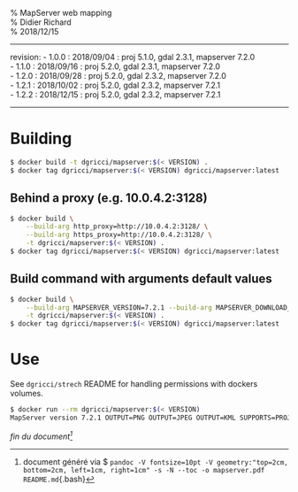 % MapServer web mapping  
% Didier Richard  
% 2018/12/15

---

revision:
    - 1.0.0 : 2018/09/04 : proj 5.1.0, gdal 2.3.1, mapserver 7.2.0  
    - 1.1.0 : 2018/09/16 : proj 5.2.0, gdal 2.3.1, mapserver 7.2.0  
    - 1.2.0 : 2018/09/28 : proj 5.2.0, gdal 2.3.2, mapserver 7.2.0  
    - 1.2.1 : 2018/10/02 : proj 5.2.0, gdal 2.3.2, mapserver 7.2.1  
    - 1.2.2 : 2018/12/15 : proj 5.2.0, gdal 2.3.2, mapserver 7.2.1  

---

# Building #

```bash
$ docker build -t dgricci/mapserver:$(< VERSION) .
$ docker tag dgricci/mapserver:$(< VERSION) dgricci/mapserver:latest
```

## Behind a proxy (e.g. 10.0.4.2:3128) ##

```bash
$ docker build \
    --build-arg http_proxy=http://10.0.4.2:3128/ \
    --build-arg https_proxy=http://10.0.4.2:3128/ \
    -t dgricci/mapserver:$(< VERSION) .
$ docker tag dgricci/mapserver:$(< VERSION) dgricci/mapserver:latest
```

## Build command with arguments default values ##

```bash
$ docker build \
    --build-arg MAPSERVER_VERSION=7.2.1 --build-arg MAPSERVER_DOWNLOAD_URL=http://download.osgeo.org/mapserver/mapserver-7.2.1.tar.gz \
    -t dgricci/mapserver:$(< VERSION) .
$ docker tag dgricci/mapserver:$(< VERSION) dgricci/mapserver:latest
```

# Use #

See `dgricci/strech` README for handling permissions with dockers volumes.

```bash
$ docker run --rm dgricci/mapserver:$(< VERSION)
MapServer version 7.2.1 OUTPUT=PNG OUTPUT=JPEG OUTPUT=KML SUPPORTS=PROJ SUPPORTS=AGG SUPPORTS=FREETYPE SUPPORTS=CAIRO SUPPORTS=SVG_SYMBOLS SUPPORTS=RSVG SUPPORTS=ICONV SUPPORTS=XMP SUPPORTS=FRIBIDI SUPPORTS=WMS_SERVER SUPPORTS=WMS_CLIENT SUPPORTS=WFS_SERVER SUPPORTS=WFS_CLIENT SUPPORTS=WCS_SERVER SUPPORTS=SOS_SERVER SUPPORTS=FASTCGI SUPPORTS=THREADS SUPPORTS=GEOS SUPPORTS=PBF INPUT=JPEG INPUT=POSTGIS INPUT=OGR INPUT=GDAL INPUT=SHAPEFILE
```


_fin du document[^pandoc_gen]_

[^pandoc_gen]: document généré via $ `pandoc -V fontsize=10pt -V geometry:"top=2cm, bottom=2cm, left=1cm, right=1cm" -s -N --toc -o mapserver.pdf README.md`{.bash}
